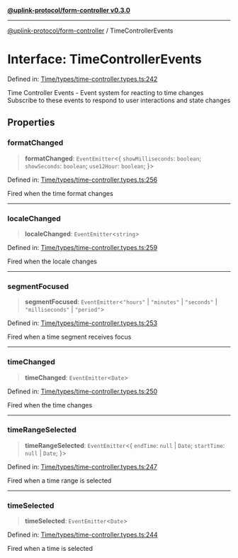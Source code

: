 [**@uplink-protocol/form-controller v0.3.0**](../README.md)

***

[@uplink-protocol/form-controller](../globals.md) / TimeControllerEvents

# Interface: TimeControllerEvents

Defined in: [Time/types/time-controller.types.ts:242](https://github.com/jmkcoder/uplink-protocol-calendar/blob/c7c94af75a3a7e438811c9ee3008f982792d2fb8/src/Time/types/time-controller.types.ts#L242)

Time Controller Events - Event system for reacting to time changes
Subscribe to these events to respond to user interactions and state changes

## Properties

### formatChanged

> **formatChanged**: `EventEmitter`\<\{ `showMilliseconds`: `boolean`; `showSeconds`: `boolean`; `use12Hour`: `boolean`; \}\>

Defined in: [Time/types/time-controller.types.ts:256](https://github.com/jmkcoder/uplink-protocol-calendar/blob/c7c94af75a3a7e438811c9ee3008f982792d2fb8/src/Time/types/time-controller.types.ts#L256)

Fired when the time format changes

***

### localeChanged

> **localeChanged**: `EventEmitter`\<`string`\>

Defined in: [Time/types/time-controller.types.ts:259](https://github.com/jmkcoder/uplink-protocol-calendar/blob/c7c94af75a3a7e438811c9ee3008f982792d2fb8/src/Time/types/time-controller.types.ts#L259)

Fired when the locale changes

***

### segmentFocused

> **segmentFocused**: `EventEmitter`\<`"hours"` \| `"minutes"` \| `"seconds"` \| `"milliseconds"` \| `"period"`\>

Defined in: [Time/types/time-controller.types.ts:253](https://github.com/jmkcoder/uplink-protocol-calendar/blob/c7c94af75a3a7e438811c9ee3008f982792d2fb8/src/Time/types/time-controller.types.ts#L253)

Fired when a time segment receives focus

***

### timeChanged

> **timeChanged**: `EventEmitter`\<`Date`\>

Defined in: [Time/types/time-controller.types.ts:250](https://github.com/jmkcoder/uplink-protocol-calendar/blob/c7c94af75a3a7e438811c9ee3008f982792d2fb8/src/Time/types/time-controller.types.ts#L250)

Fired when the time changes

***

### timeRangeSelected

> **timeRangeSelected**: `EventEmitter`\<\{ `endTime`: `null` \| `Date`; `startTime`: `null` \| `Date`; \}\>

Defined in: [Time/types/time-controller.types.ts:247](https://github.com/jmkcoder/uplink-protocol-calendar/blob/c7c94af75a3a7e438811c9ee3008f982792d2fb8/src/Time/types/time-controller.types.ts#L247)

Fired when a time range is selected

***

### timeSelected

> **timeSelected**: `EventEmitter`\<`Date`\>

Defined in: [Time/types/time-controller.types.ts:244](https://github.com/jmkcoder/uplink-protocol-calendar/blob/c7c94af75a3a7e438811c9ee3008f982792d2fb8/src/Time/types/time-controller.types.ts#L244)

Fired when a time is selected
